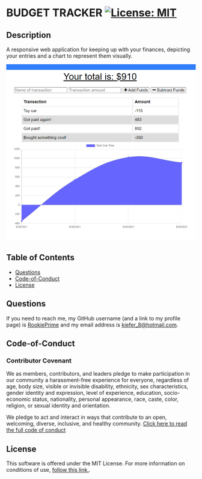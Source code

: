 # BUDGET TRACKER [![License: MIT](https://img.shields.io/badge/License-MIT-yellow.svg)](https://opensource.org/licenses/MIT)
## Description
A responsive web application for keeping up with your finances, depicting your entries and a chart to represent them visually.

![Preview image of the application](./preview.png)

## Table of Contents




- [Questions](#Questions)
- [Code-of-Conduct](#Code-of-Conduct)
- [License](#License)









## Questions
If you need to reach me, my GitHub username (and a link to my profile page) is [RookiePrime](https://github.com/RookiePrime) and my email address is [kiefer_8@hotmail.com](mailto:kiefer_8@hotmail.com).


## Code-of-Conduct
### Contributor Covenant
We as members, contributors, and leaders pledge to make participation in our
community a harassment-free experience for everyone, regardless of age, body
size, visible or invisible disability, ethnicity, sex characteristics, gender
identity and expression, level of experience, education, socio-economic status,
nationality, personal appearance, race, caste, color, religion, or sexual identity
and orientation.

We pledge to act and interact in ways that contribute to an open, welcoming,
diverse, inclusive, and healthy community.
[Click here to read the full code of conduct](https://www.contributor-covenant.org/version/2/0/code_of_conduct/)

## License
This software is offered under the MIT License. For more information on conditions of use, [follow this link.](https://opensource.org/licenses/MIT).